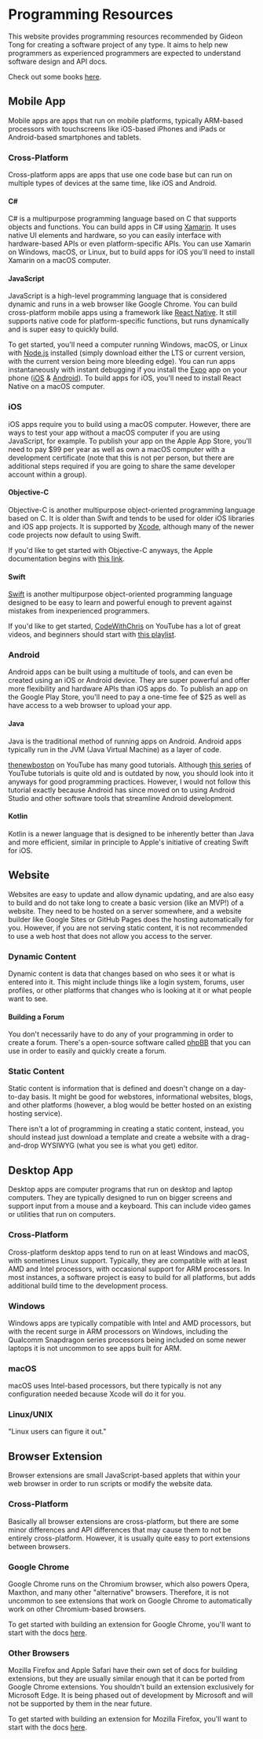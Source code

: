 # Programming Resources

This website provides programming resources recommended by Gideon Tong for creating a software project of any type. It aims to help new programmers as experienced programmers are expected to understand software design and API docs.

Check out some books [here](/books).

## Mobile App

Mobile apps are apps that run on mobile platforms, typically ARM-based processors with touchscreens like iOS-based iPhones and iPads or Android-based smartphones and tablets.

### Cross-Platform

Cross-platform apps are apps that use one code base but can run on multiple types of devices at the same time, like iOS and Android.

#### C#

C# is a multipurpose programming language based on C that supports objects and functions. You can build apps in C# using [Xamarin](http://bit.ly/2LhvNd4). It uses native UI elements and hardware, so you can easily interface with hardware-based APIs or even platform-specific APIs. You can use Xamarin on Windows, macOS, or Linux, but to build apps for iOS you'll need to install Xamarin on a macOS computer.

#### JavaScript

JavaScript is a high-level programming language that is considered dynamic and runs in a web browser like Google Chrome. You can build cross-platform mobile apps using a framework like [React Native](http://bit.ly/2UMM4uL). It still supports native code for platform-specific functions, but runs dynamically and is super easy to quickly build.

To get started, you'll need a computer running Windows, macOS, or Linux with [Node.js](http://bit.ly/2PFnEQ6) installed (simply download either the LTS or current version, with the current version being more bleeding edge). You can run apps instantaneously with instant debugging if you install the [Expo](http://bit.ly/2RY0xCk) app on your phone ([iOS](https://apple.co/2EjZMQ1) & [Android](http://bit.ly/2BkMEXN)). To build apps for iOS, you'll need to install React Native on a macOS computer.

### iOS

iOS apps require you to build using a macOS computer. However, there are ways to test your app without a macOS computer if you are using JavaScript, for example. To publish your app on the Apple App Store, you'll need to pay $99 per year as well as own a macOS computer with a development certificate (note that this is not per person, but there are additional steps required if you are going to share the same developer account within a group).

#### Objective-C

Objective-C is another multipurpose object-oriented programming language based on C. It is older than Swift and tends to be used for older iOS libraries and iOS app projects. It is supported by [Xcode](https://apple.co/2QXBNNc), although many of the newer code projects now default to using Swift.

If you'd like to get started with Objective-C anyways, the Apple documentation begins with [this link](https://apple.co/2QUhgct).

#### Swift

[Swift](https://apple.co/2QZjQ17) is another multipurpose object-oriented programming language designed to be easy to learn and powerful enough to prevent against mistakes from inexperienced programmers.

If you'd like to get started, [CodeWithChris](http://bit.ly/2A2BpDB) on YouTube has a lot of great videos, and beginners should start with [this playlist](http://bit.ly/2AapaFh).

### Android

Android apps can be built using a multitude of tools, and can even be created using an iOS or Android device. They are super powerful and offer more flexibility and hardware APIs than iOS apps do. To publish an app on the Google Play Store, you'll need to pay a one-time fee of $25 as well as have access to a web browser to upload your app.

#### Java

Java is the traditional method of running apps on Android. Android apps typically run in the JVM (Java Virtual Machine) as a layer of code.

[thenewboston](http://bit.ly/2CeEC4m) on YouTube has many good tutorials. Although [this series](http://bit.ly/2LjN1Xj) of YouTube tutorials is quite old and is outdated by now, you should look into it anyways for good programming practices. However, I would not follow this tutorial exactly because Android has since moved on to using Android Studio and other software tools that streamline Android development.

#### Kotlin

Kotlin is a newer language that is designed to be inherently better than Java and more efficient, similar in principle to Apple's initiative of creating Swift for iOS.

## Website

Websites are easy to update and allow dynamic updating, and are also easy to build and do not take long to create a basic version (like an MVP!) of a website. They need to be hosted on a server somewhere, and a website builder like Google Sites or GitHub Pages does the hosting automatically for you. However, if you are not serving static content, it is not recommended to use a web host that does not allow you access to the server.

### Dynamic Content

Dynamic content is data that changes based on who sees it or what is entered into it. This might include things like a login system, forums, user profiles, or other platforms that changes who is looking at it or what people want to see.

#### Building a Forum

You don't necessarily have to do any of your programming in order to create a forum. There's a open-source software called [phpBB](https://www.phpbb.com/) that you can use in order to easily and quickly create a forum.

### Static Content

Static content is information that is defined and doesn't change on a day-to-day basis. It might be good for webstores, informational websites, blogs, and other platforms (however, a blog would be better hosted on an existing hosting service).

There isn't a lot of programming in creating a static content, instead, you should instead just download a template and create a website with a drag-and-drop WYSIWYG (what you see is what you get) editor.

## Desktop App

Desktop apps are computer programs that run on desktop and laptop computers. They are typically designed to run on bigger screens and support input from a mouse and a keyboard. This can include video games or utilities that run on computers.

### Cross-Platform

Cross-platform desktop apps tend to run on at least Windows and macOS, with sometimes Linux support. Typically, they are compatible with at least AMD and Intel processors, with occasional support for ARM processors. In most instances, a software project is easy to build for all platforms, but adds additional build time to the development process.

### Windows

Windows apps are typically compatible with Intel and AMD processors, but with the recent surge in ARM processors on Windows, including the Qualcomm Snapdragon series processors being included on some newer laptops it is not uncommon to see apps built for ARM.

### macOS

macOS uses Intel-based processors, but there typically is not any configuration needed because Xcode will do it for you.

### Linux/UNIX

"Linux users can figure it out."

## Browser Extension

Browser extensions are small JavaScript-based applets that within your web browser in order to run scripts or modify the website data.

### Cross-Platform

Basically all browser extensions are cross-platform, but there are some minor differences and API differences that may cause them to not be entirely cross-platform. However, it is usually quite easy to port extensions between browsers.

### Google Chrome

Google Chrome runs on the Chromium browser, which also powers Opera, Maxthon, and many other "alternative" browsers. Therefore, it is not uncommon to see extensions that work on Google Chrome to automatically work on other Chromium-based browsers.

To get started with building an extension for Google Chrome, you'll want to start with the docs [here](http://bit.ly/2A3E1kK).

### Other Browsers

Mozilla Firefox and Apple Safari have their own set of docs for building extensions, but they are usually similar enough that it can be ported from Google Chrome extensions. You shouldn't build an extension exclusively for Microsoft Edge. It is being phased out of development by Microsoft and will not be supported by them in the near future.

To get started with building an extension for Mozilla Firefox, you'll want to start with the docs [here](https://mzl.la/2A3PwbG).